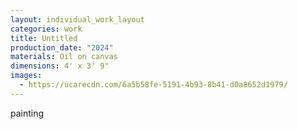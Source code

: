 ```yaml
---
layout: individual_work_layout
categories: work
title: Untitled
production_date: "2024"
materials: Oil on canvas
dimensions: 4' x 3' 9"
images:
  - https://ucarecdn.com/6a5b58fe-5191-4b93-8b41-d0a8652d1979/
---
```

painting

